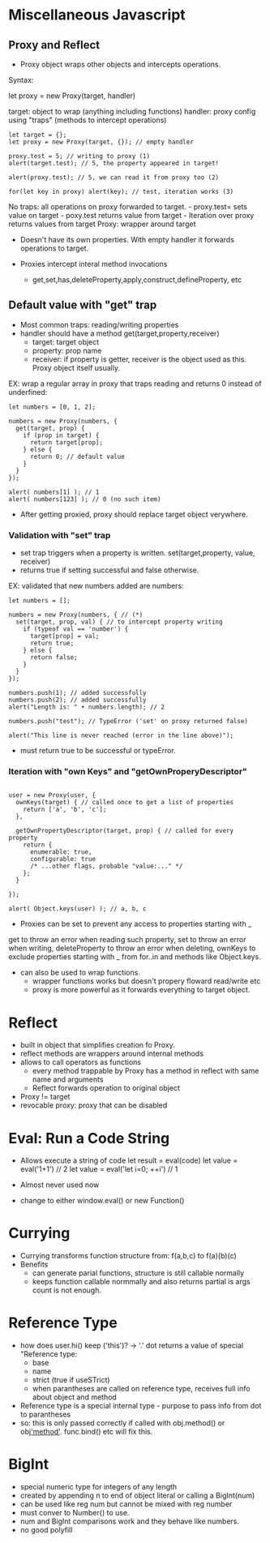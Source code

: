 # Miscellaneous Javascript

## Proxy and Reflect

- Proxy object wraps other objects and intercepts operations.

Syntax:

let proxy = new Proxy(target, handler)

target: object to wrap (anything including functions)
handler: proxy config using "traps" (methods to intercept operations)

```
let target = {};
let proxy = new Proxy(target, {}); // empty handler

proxy.test = 5; // writing to proxy (1)
alert(target.test); // 5, the property appeared in target!

alert(proxy.test); // 5, we can read it from proxy too (2)

for(let key in proxy) alert(key); // test, iteration works (3)
```

No traps: all operations on proxy forwarded to target.
    - proxy.test= sets value on target
    - poxy.test returns value from target
    - Iteration over proxy returns values from target
Proxy: wrapper around target
- Doesn't have its own properties. With empty handler it forwards operations to target.

- Proxies intercept interal method invocations
    - get,set,has,deleteProperty,apply,construct,defineProperty, etc

## Default value with "get" trap

- Most common traps: reading/writing properties
- handler should have a method get(target,property,receiver)
    - target: target object
    - property: prop name
    - receiver: if property is getter, receiver is the object used as this. Proxy object itself usually.

EX: wrap a regular array in proxy that traps reading and returns 0 instead of underfined:
```
let numbers = [0, 1, 2];

numbers = new Proxy(numbers, {
  get(target, prop) {
    if (prop in target) {
      return target[prop];
    } else {
      return 0; // default value
    }
  }
});

alert( numbers[1] ); // 1
alert( numbers[123] ); // 0 (no such item)
```

- After getting proxied, proxy should replace target object verywhere.

### Validation with "set" trap
- set trap triggers when a property is written.
set(target,property, value, receiver)
- returns true if setting successful and false otherwise.

EX: validated that new numbers added are numbers:
```
let numbers = [];

numbers = new Proxy(numbers, { // (*)
  set(target, prop, val) { // to intercept property writing
    if (typeof val == 'number') {
      target[prop] = val;
      return true;
    } else {
      return false;
    }
  }
});

numbers.push(1); // added successfully
numbers.push(2); // added successfully
alert("Length is: " + numbers.length); // 2

numbers.push("test"); // TypeError ('set' on proxy returned false)

alert("This line is never reached (error in the line above)");
```
- must return true to be successful or typeError.

### Iteration with "own Keys" and "getOwnProperyDescriptor"

```let user = { };

user = new Proxy(user, {
  ownKeys(target) { // called once to get a list of properties
    return ['a', 'b', 'c'];
  },

  getOwnPropertyDescriptor(target, prop) { // called for every property
    return {
      enumerable: true,
      configurable: true
      /* ...other flags, probable "value:..." */
    };
  }

});

alert( Object.keys(user) ); // a, b, c
```

- Proxies can be set to prevent any access to properties starting with _

get to throw an error when reading such property,
set to throw an error when writing,
deleteProperty to throw an error when deleting,
ownKeys to exclude properties starting with _ from for..in and methods like Object.keys.

- can also be used to wrap functions.
    - wrapper functions works but doesn't propery floward read/write etc
    - proxy is more powerful as it forwards everything to target object.

# Reflect
- built in object that simplifies creation fo Proxy.
- reflect methods are wrappers around internal methods
- allows to call operators as functions
    - every method trappable by Proxy has a method in reflect with same name and arguments
    - Reflect forwards operation to original object
- Proxy != target
- revocable proxy: proxy that can be disabled

# Eval: Run a Code String

- Allows execute a string of code
let result = eval(code)
let value = eval('1+1') // 2
let value = eval('let i=0; ++i') // 1

- Almost never used now
- change to either window.eval() or new Function()

# Currying

- Currying transforms function structure from: f(a,b,c) to f(a)(b)(c)
- Benefits
    - can generate parial functions, structure is still callable normally
    - keeps function callable normmally and also returns partial is args count is not enough.

# Reference Type
- how does user.hi() keep ('this')? -> '.' dot returns a value of special "Reference type:
    - base
    - name
    - strict (true if useSTrict)
    - when parantheses are called on reference type, receives full info about object and method
- Reference type is a special internal type - purpose to pass info from dot to parantheses
- so: this is only passed correctly if called with obj.method() or obj['method'](). func.bind() etc will fix this.

# BigInt
- special numeric type for integers of any length
- created by appending n to end of object literal or calling a BigInt(num)
- can be used like reg num but cannot be mixed with reg number
- must conver to Number() to use.
- num and BigInt comparisons work and they behave like numbers.
- no good polyfill
